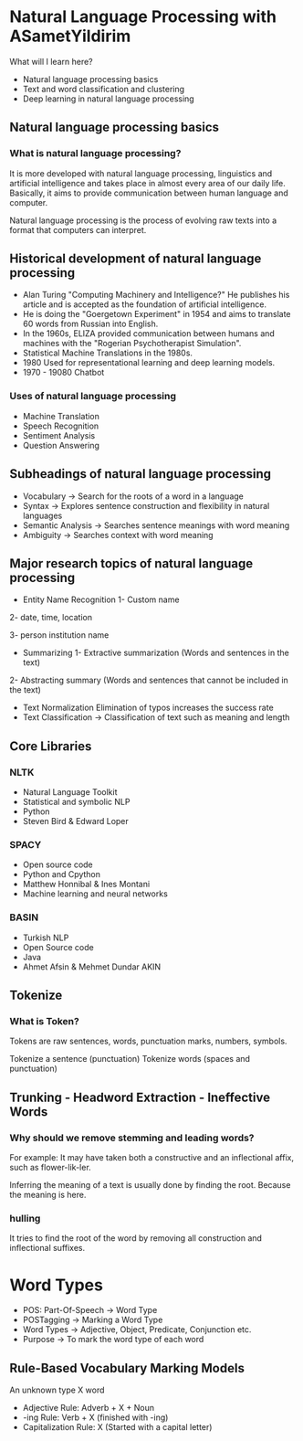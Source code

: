 # Natural Language Processing with ASametYildirim


What will I learn here?

- Natural language processing basics
- Text and word classification and clustering
- Deep learning in natural language processing

## Natural language processing basics
### What is natural language processing?
It is more developed with natural language processing, linguistics and artificial intelligence and takes place in almost every area of our daily life. Basically, it aims to provide communication between human language and computer.

Natural language processing is the process of evolving raw texts into a format that computers can interpret.



## Historical development of natural language processing
- Alan Turing "Computing Machinery and Intelligence?" He publishes his article and is accepted as the foundation of artificial intelligence.
- He is doing the "Goergetown Experiment" in 1954 and aims to translate 60 words from Russian into English.
- In the 1960s, ELIZA provided communication between humans and machines with the "Rogerian Psychotherapist Simulation".
- Statistical Machine Translations in the 1980s.
- 1980 Used for representational learning and deep learning models.
- 1970 - 19080 Chatbot

### Uses of natural language processing
- Machine Translation
- Speech Recognition
- Sentiment Analysis
- Question Answering

## Subheadings of natural language processing
- Vocabulary
-> Search for the roots of a word in a language
- Syntax
-> Explores sentence construction and flexibility in natural languages
- Semantic Analysis
-> Searches sentence meanings with word meaning
- Ambiguity
-> Searches context with word meaning

## Major research topics of natural language processing
- Entity Name Recognition
1- Custom name

2- date, time, location

3- person institution name

- Summarizing
1- Extractive summarization (Words and sentences in the text)

2- Abstracting summary (Words and sentences that cannot be included in the text)

- Text Normalization
Elimination of typos increases the success rate
- Text Classification
-> Classification of text such as meaning and length

## Core Libraries

### NLTK
- Natural Language Toolkit
- Statistical and symbolic NLP
- Python
- Steven Bird & Edward Loper

### SPACY
- Open source code
- Python and Cpython
- Matthew Honnibal & Ines Montani
- Machine learning and neural networks

### BASIN
- Turkish NLP
- Open Source code
- Java
- Ahmet Afsin & Mehmet Dundar AKIN


## Tokenize
### What is Token?
Tokens are raw sentences, words, punctuation marks, numbers, symbols.

Tokenize a sentence (punctuation)
Tokenize words (spaces and punctuation)

## Trunking - Headword Extraction - Ineffective Words
### Why should we remove stemming and leading words?
For example: It may have taken both a constructive and an inflectional affix, such as flower-lik-ler.

Inferring the meaning of a text is usually done by finding the root. Because the meaning is here.

### hulling
It tries to find the root of the word by removing all construction and inflectional suffixes.


# Word Types
- POS: Part-Of-Speech -> Word Type
- POSTagging -> Marking a Word Type
- Word Types -> Adjective, Object, Predicate, Conjunction etc.
- Purpose -> To mark the word type of each word

## Rule-Based Vocabulary Marking Models
An unknown type X word
- Adjective Rule: Adverb + X + Noun
- -ing Rule: Verb + X (finished with -ing)
- Capitalization Rule: X (Started with a capital letter)
